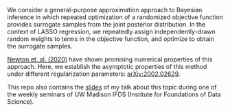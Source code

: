 We consider a general-purpose approximation approach to Bayesian inference in which repeated optimization of a randomized objective function provides surrogate samples from the joint posterior distribution. In the context of LASSO regression, we repeatedly assign independently-drawn random weights to terms in the objective function, and optimize to obtain the surrogate samples. 

[Newton et. al. (2020)](https://onlinelibrary.wiley.com/doi/epdf/10.1002/cjs.11570) have shown promising numerical properties of this approach. Here, we establish the asymptotic properties of this method under different regularization parameters: [arXiv:2002.02629](https://arxiv.org/abs/2002.02629).  

This repo also contains the [slides](https://github.com/ngtunlee/random-weighting-Lasso/blob/master/IFDS_May2019.pdf) of my talk about this topic during one of the weekly seminars of UW Madison IFDS (Institute for Foundations of Data Science). 
